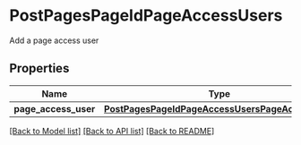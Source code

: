 # PostPagesPageIdPageAccessUsers

Add a page access user
## Properties
Name | Type | Description | Notes
------------ | ------------- | ------------- | -------------
**page_access_user** | [**PostPagesPageIdPageAccessUsersPageAccessUser**](PostPagesPageIdPageAccessUsersPageAccessUser.md) |  | [optional] 

[[Back to Model list]](../README.md#documentation-for-models) [[Back to API list]](../README.md#documentation-for-api-endpoints) [[Back to README]](../README.md)


